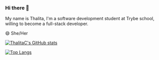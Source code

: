 ### Hi there 👋

My name is Thalita, I'm a software development student at Trybe school, willing to become a full-stack developer.

😄 She/Her

[![ThalitaC's GitHub stats](https://github-readme-stats.vercel.app/api?username=ThalitaC&count_private=true&show_icons=true&theme=dark)](https://github.com/thalitac/github-readme-stats)

[![Top Langs](https://github-readme-stats.vercel.app/api/top-langs/?username=thalitac&layout=compact&theme=dark)](https://github.com/thalitac/github-readme-stats)
 
<!--
**ThalitaC/ThalitaC** is a ✨ _special_ ✨ repository because its `README.md` (this file) appears on your GitHub profile.

Here are some ideas to get you started:

- 🔭 I’m currently working on ...
- 🌱 I’m currently learning ...
- 👯 I’m looking to collaborate on ...
- 🤔 I’m looking for help with ...
- 💬 Ask me about ...
- 📫 How to reach me: ...
- ⚡ Fun fact: ...
-->
